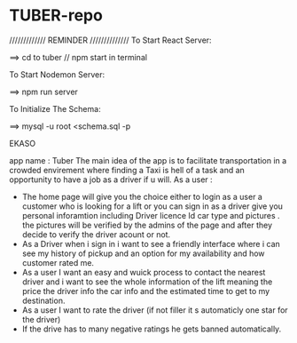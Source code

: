 # TUBER-repo

///////////// REMINDER //////////////
To Start React Server:

==> cd to tuber // npm start in terminal

To Start Nodemon Server:

==> npm run server

To Initialize The Schema:

==> mysql -u root <schema.sql -p


EKASO

app name : Tuber 
The main idea of the app is to facilitate transportation in  a crowded envirement where finding a Taxi is hell of a task and an opportunity to have a job as a driver if u will.
As a user :
* The home page will give you the choice either to login as a user a customer who is looking for a lift or you can sign in as a driver
give you personal inforamtion including Driver licence Id car type and pictures .
the pictures will be verified by the admins of the page and after they decide to verify the driver acount or not. 
* As a Driver when i sign in i want to see a friendly interface where i can see my history of pickup and an option for my availability and how customer rated me.
* As a user I want an easy and wuick process to contact the nearest driver and i want to see the whole information of the lift meaning the price the driver info the car info and the estimated time to get to my destination.
* As a user I want to rate the driver (if not filler it s automaticly one star for the driver)
* If the drive has to many negative ratings he gets banned automatically.
   
